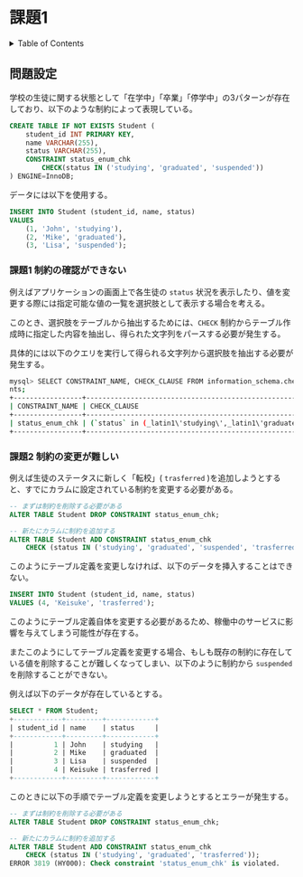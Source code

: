 # 課題1

<!-- START doctoc generated TOC please keep comment here to allow auto update -->
<!-- DON'T EDIT THIS SECTION, INSTEAD RE-RUN doctoc TO UPDATE -->
<details>
<summary>Table of Contents</summary>

- [問題設定](#%E5%95%8F%E9%A1%8C%E8%A8%AD%E5%AE%9A)
  - [課題1 制約の確認ができない](#%E8%AA%B2%E9%A1%8C1-%E5%88%B6%E7%B4%84%E3%81%AE%E7%A2%BA%E8%AA%8D%E3%81%8C%E3%81%A7%E3%81%8D%E3%81%AA%E3%81%84)

</details>
<!-- END doctoc generated TOC please keep comment here to allow auto update -->

## 問題設定

学校の生徒に関する状態として「在学中」「卒業」「停学中」の3パターンが存在しており、以下のような制約によって表現している。

```sql
CREATE TABLE IF NOT EXISTS Student (
    student_id INT PRIMARY KEY,
    name VARCHAR(255),
    status VARCHAR(255),
    CONSTRAINT status_enum_chk 
        CHECK(status IN ('studying', 'graduated', 'suspended'))
) ENGINE=InnoDB;
```

データには以下を使用する。

```sql
INSERT INTO Student (student_id, name, status)
VALUES
    (1, 'John', 'studying'),
    (2, 'Mike', 'graduated'),
    (3, 'Lisa', 'suspended');
```

### 課題1 制約の確認ができない

例えばアプリケーションの画面上で各生徒の `status` 状況を表示したり、値を変更する際には指定可能な値の一覧を選択肢として表示する場合を考える。

このとき、選択肢をテーブルから抽出するためには、`CHECK` 制約からテーブル作成時に指定した内容を抽出し、得られた文字列をパースする必要が発生する。

具体的には以下のクエリを実行して得られる文字列から選択肢を抽出する必要が発生する。

```bash
mysql> SELECT CONSTRAINT_NAME, CHECK_CLAUSE FROM information_schema.check_constrai
nts;
+-----------------+---------------------------------------------------------------------------------------------------+
| CONSTRAINT_NAME | CHECK_CLAUSE                                                                                      |
+-----------------+---------------------------------------------------------------------------------------------------+
| status_enum_chk | (`status` in (_latin1\'studying\',_latin1\'graduated\',_latin1\'suspended\',_latin1\'transfer\')) |
+-----------------+---------------------------------------------------------------------------------------------------+
```

### 課題2 制約の変更が難しい

例えば生徒のステータスに新しく「転校」( `trasferred` )を追加しようとすると、すでにカラムに設定されている制約を変更する必要がある。

```sql
-- まずは制約を削除する必要がある
ALTER TABLE Student DROP CONSTRAINT status_enum_chk;

-- 新たにカラムに制約を追加する
ALTER TABLE Student ADD CONSTRAINT status_enum_chk
    CHECK (status IN ('studying', 'graduated', 'suspended', 'trasferred'));
```

このようにテーブル定義を変更しなければ、以下のデータを挿入することはできない。

```sql
INSERT INTO Student (student_id, name, status)
VALUES (4, 'Keisuke', 'trasferred');
```

このようにテーブル定義自体を変更する必要があるため、稼働中のサービスに影響を与えてしまう可能性が存在する。

またこのようにしてテーブル定義を変更する場合、もしも既存の制約に存在している値を削除することが難しくなってしまい、以下のように制約から `suspended` を削除することができない。

例えば以下のデータが存在しているとする。

```sql
SELECT * FROM Student;
+------------+---------+------------+
| student_id | name    | status     |
+------------+---------+------------+
|          1 | John    | studying   |
|          2 | Mike    | graduated  |
|          3 | Lisa    | suspended  |
|          4 | Keisuke | trasferred |
+------------+---------+------------+
```

このときに以下の手順でテーブル定義を変更しようとするとエラーが発生する。

```sql
-- まずは制約を削除する必要がある
ALTER TABLE Student DROP CONSTRAINT status_enum_chk;

-- 新たにカラムに制約を追加する
ALTER TABLE Student ADD CONSTRAINT status_enum_chk
    CHECK (status IN ('studying', 'graduated', 'trasferred'));
ERROR 3819 (HY000): Check constraint 'status_enum_chk' is violated.
```
